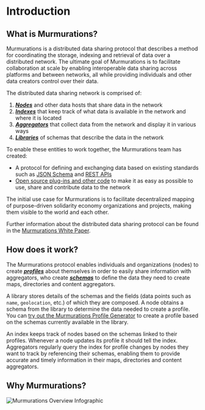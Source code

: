 # Introduction

## What is Murmurations?

Murmurations is a distributed data sharing protocol that describes a method for coordinating the storage, indexing and retrieval of data over a distributed network. The ultimate goal of Murmurations is to facilitate collaboration at scale by enabling interoperable data sharing across platforms and between networks, all while providing individuals and other data creators control over their data.

The distributed data sharing network is comprised of:

1. [_**Nodes**_](/about/common-terms.html#node) and other data hosts that share data in the network
2. [_**Indexes**_](/about/common-terms.html#index) that keep track of what data is available in the network and where it is located
3. [_**Aggregators**_](/about/common-terms.html#aggregator) that collect data from the network and display it in various ways
4. [_**Libraries**_](/about/common-terms.html#library) of schemas that describe the data in the network

To enable these entities to work together, the Murmurations team has created:

- A protocol for defining and exchanging data based on existing standards such as [JSON Schema](https://json-schema.org/understanding-json-schema/) and [REST APIs](https://www.redhat.com/en/topics/api/what-is-a-rest-api)
- [Open source plug-ins and other code](https://github.com/MurmurationsNetwork) to make it as easy as possible to use, share and contribute data to the network

The initial use case for Murmurations is to facilitate decentralized mapping of purpose-driven solidarity economy organizations and projects, making them visible to the world and each other.

Further information about the distributed data sharing protocol can be found in the [Murmurations White Paper](https://murmurations.network/wp-content/uploads/2024/04/Murmurations-White-Paper-v1.0.pdf).

## How does it work?

The Murmurations protocol enables individuals and organizations (nodes) to create [_**profiles**_](/about/common-terms.html#profile) about themselves in order to easily share information with aggregators, who create [_**schemas**_](/about/common-terms.html#schema) to define the data they need to create maps, directories and content aggregators.

A library stores details of the schemas and the fields (data points such as `name`, `geolocation`, etc.) of which they are composed. A node obtains a schema from the library to determine the data needed to create a profile. You can [try out the Murmurations Profile Generator](https://test-tools.murmurations.network/profile-generator) to create a profile based on the schemas currently available in the library.

An index keeps track of nodes based on the schemas linked to their profiles. Whenever a node updates its profile it should tell the index. Aggregators regularly query the index for profile changes by nodes they want to track by referencing their schemas, enabling them to provide accurate and timely information in their maps, directories and content aggregators.

## Why Murmurations?

![Murmurations Overview Infographic](/murmurations_overview.png)
